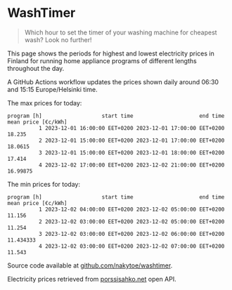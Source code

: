 
# WashTimer

> Which hour to set the timer of your washing machine for cheapest wash? Look no further!

This page shows the periods for highest and lowest electricity prices in Finland 
for running home appliance programs of different lengths throughout the day. 

A GitHub Actions workflow updates the prices shown daily around 06:30 and 15:15 Europe/Helsinki time.

The max prices for today:

	program [h]                   start time                     end time mean price [€c/kWh]
	          1 2023-12-01 16:00:00 EET+0200 2023-12-01 17:00:00 EET+0200              18.235
	          2 2023-12-01 15:00:00 EET+0200 2023-12-01 17:00:00 EET+0200             18.0615
	          3 2023-12-01 15:00:00 EET+0200 2023-12-01 18:00:00 EET+0200              17.414
	          4 2023-12-02 17:00:00 EET+0200 2023-12-02 21:00:00 EET+0200            16.99875

The min prices for today:

	program [h]                   start time                     end time mean price [€c/kWh]
	          1 2023-12-02 04:00:00 EET+0200 2023-12-02 05:00:00 EET+0200              11.156
	          2 2023-12-02 03:00:00 EET+0200 2023-12-02 05:00:00 EET+0200              11.254
	          3 2023-12-02 03:00:00 EET+0200 2023-12-02 06:00:00 EET+0200           11.434333
	          4 2023-12-02 03:00:00 EET+0200 2023-12-02 07:00:00 EET+0200              11.543


Source code available at [github.com/nakytoe/washtimer](https://github.com/nakytoe/washtimer).

Electricity prices retrieved from [porssisahko.net](https://porssisahko.net/api) open API.

